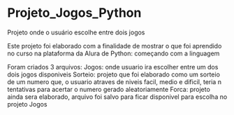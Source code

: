 # Projeto_Jogos_Python
Projeto onde o usuário escolhe entre dois jogos

Este projeto foi elaborado com a finalidade de mostrar o que foi aprendido no curso na plataforma da Alura de Python: começando com a linguagem

Foram criados 3 arquivos:
Jogos: onde usuario ira escolher entre um dos dois jogos disponiveis
Sorteio: projeto que foi elaborado como um sorteio de um numero que, o usuario atraves de niveis facil, medio e dificil, teria n tentativas para acertar o numero gerado aleatoriamente
Forca: projeto ainda sera elaborado, arquivo foi salvo para ficar disponivel para escolha no projeto Jogos
